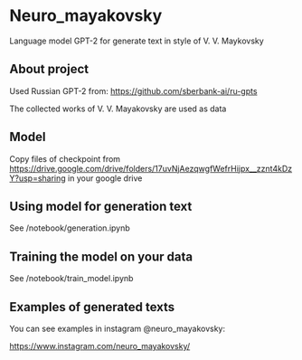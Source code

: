 Neuro_mayakovsky
==============================

Language model GPT-2 for generate text in style of V. V. Maykovsky

About project
------------------------------

Used Russian GPT-2 from:
https://github.com/sberbank-ai/ru-gpts

The collected works of V. V. Mayakovsky are used as data

Model
-----------------------------

Copy files of checkpoint from https://drive.google.com/drive/folders/17uvNjAezqwgfWefrHijpx__zznt4kDzY?usp=sharing in your google drive

Using model for generation text
------------------------------

See /notebook/generation.ipynb

Training the model on your data
-----------------------------

See /notebook/train_model.ipynb

Examples of generated texts
----------------------------

You can see examples in instagram @neuro_mayakovsky:

https://www.instagram.com/neuro_mayakovsky/
